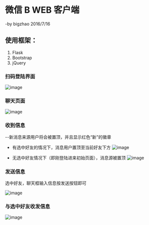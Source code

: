 # 微信 B WEB  客户端
-by bigzhao 2016/7/16
## 使用框架：
1. Flask
2. Bootstrap
3. jQuery

### 扫码登陆界面
![image](http://o6gcipdzi.bkt.clouddn.com/1.png)
### 聊天页面
![image](http://o6gcipdzi.bkt.clouddn.com/2.png)
### 收到信息
--新消息来源用户将会被置顶，并且显示红色“新”的徽章
- 有选中好友的情况下，消息用户置顶至当前好友下方
![image](http://o6gcipdzi.bkt.clouddn.com/3.png)

- 无选中好友情况下（即刚登陆进来初始页面），消息源被置顶
![image](http://o6gcipdzi.bkt.clouddn.com/4.png)

### 发送信息
选中好友，聊天框输入信息按发送按钮即可

![image](http://o6gcipdzi.bkt.clouddn.com/1313.png)

### 与选中好友收发信息
![image](http://o6gcipdzi.bkt.clouddn.com/6.png)
